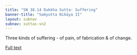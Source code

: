 ```yaml
---
title: "SN 38.14 Dukkha Sutta: Suffering"
banner-title: "Saṁyutta Nikāya II" 
layout: subnav 
subnav: suttas-sn2
---
```


Three kinds of suffering - of pain, of fabrication & of change.

[Full text](https://www.dhammatalks.org/suttas/SN/SN38_14.html)
